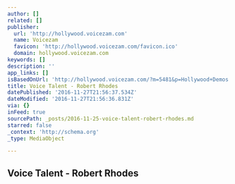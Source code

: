 ```yaml
---
author: []
related: []
publisher:
  url: 'http://hollywood.voicezam.com'
  name: Voicezam
  favicon: 'http://hollywood.voicezam.com/favicon.ico'
  domain: hollywood.voicezam.com
keywords: []
description: ''
app_links: []
isBasedOnUrl: 'http://hollywood.voicezam.com/?m=5481&p=Hollywood+Demos'
title: Voice Talent - Robert Rhodes
datePublished: '2016-11-27T21:56:37.534Z'
dateModified: '2016-11-27T21:56:36.831Z'
via: {}
inFeed: true
sourcePath: _posts/2016-11-25-voice-talent-robert-rhodes.md
starred: false
_context: 'http://schema.org'
_type: MediaObject

---
```

<article style=""><h1>Voice Talent - Robert Rhodes</h1></article>